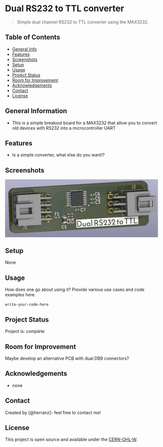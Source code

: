 # Dual RS232 to TTL converter
> Simple dual channel RS232 to TTL converter using the MAX3232.

## Table of Contents
* [General Info](#general-information)
* [Features](#features)
* [Screenshots](#screenshots)
* [Setup](#setup)
* [Usage](#usage)
* [Project Status](#project-status)
* [Room for Improvement](#room-for-improvement)
* [Acknowledgements](#acknowledgements)
* [Contact](#contact)
* [License](#license)


## General Information
- This is a simple breakout board for a MAX3232 that allow you to convert old devices with RS232 into a microcontroller UART
<!-- You don't have to answer all the questions - just the ones relevant to your project. -->





## Features
- Is a simple converter, what else do you want!?



## Screenshots
![screenshot](./img/front.png)
<!-- If you have screenshots you'd like to share, include them here. -->


## Setup
None


## Usage
How does one go about using it?
Provide various use cases and code examples here.

`write-your-code-here`


## Project Status
Project is:  _complete_ 


## Room for Improvement
Maybe develop an alternative PCB with dual DB9 connectors?


## Acknowledgements
- none


## Contact
Created by [@herranz]- feel free to contact me!



 ## License 
 This project is open source and available under the [CERN-OHL-W](https://ohwr.org/cern_ohl_w_v2.txt).


